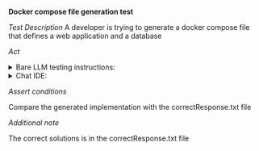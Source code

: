 **Docker compose file generation test**

*Test Description*
A developer is trying to generate a docker compose file that defines a web application and a database

*Act*

<details>
<summary>Bare LLM testing instructions:</summary>

- Open the prompt.txt file
- Copy a question located in the prompt.txt file to the chat window
- Submit the question
- Open the project devops/docker-compose/java

</details>

<details>
<summary>Chat IDE:</summary>

- Open the project devops/docker-compose/java
- Open the docker-compose.yml file
- Type in the chat window:

```
Generate a docker-compose.yml file that defines two services: a web application (web) and a postgres database (db)
```

</details>

*Assert conditions*

Compare the generated implementation with the correctResponse.txt file

*Additional note*

The correct solutions is in the correctResponse.txt file